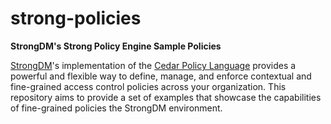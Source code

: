 # strong-policies
**StrongDM's Strong Policy Engine Sample Policies**

[StrongDM](https://strongdm.com/)'s implementation of the [Cedar Policy Language](https://www.cedarpolicy.com/) provides a powerful and flexible way to define, manage, and enforce contextual and fine-grained access control policies across your organization. This repository aims to provide a set of examples that showcase the capabilities of fine-grained policies the StrongDM environment.